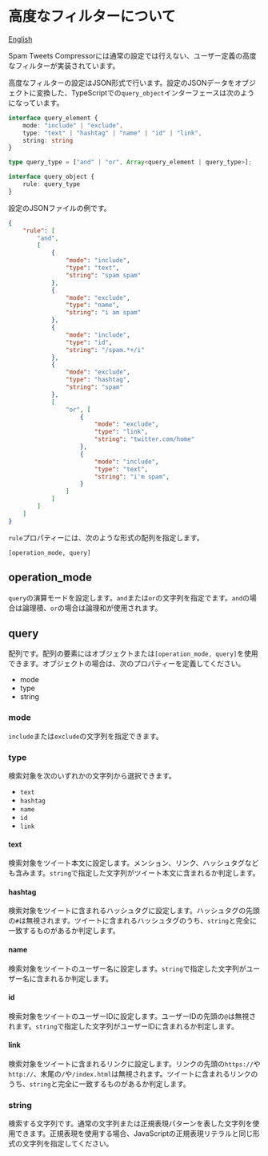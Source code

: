 # 高度なフィルターについて

[English](../en/advanced_spam_detection.md)

Spam Tweets Compressorには通常の設定では行えない、ユーザー定義の高度なフィルターが実装されています。

高度なフィルターの設定はJSON形式で行います。設定のJSONデータをオブジェクトに変換した、TypeScriptでの``query_object``インターフェースは次のようになっています。

```typescript
interface query_element {
    mode: "include" | "exclude",
    type: "text" | "hashtag" | "name" | "id" | "link",
    string: string
}

type query_type = ["and" | "or", Array<query_element | query_type>];

interface query_object {
    rule: query_type
}
```

設定のJSONファイルの例です。

```json
{
    "rule": [
        "and",
        [
            {
                "mode": "include",
                "type": "text",
                "string": "spam spam"
            },
            {
                "mode": "exclude",
                "type": "name",
                "string": "i am spam"
            },
            {
                "mode": "include",
                "type": "id",
                "string": "/spam.*+/i"
            },
            {
                "mode": "exclude",
                "type": "hashtag",
                "string": "spam"
            },
            [
                "or", [
                    {
                        "mode": "exclude",
                        "type": "link",
                        "string": "twitter.com/home"
                    },
                    {
                        "mode": "include",
                        "type": "text",
                        "string": "i'm spam",
                    }
                ]
            ]
        ]
    ]
}
```

``rule``プロパティーには、次のような形式の配列を指定します。

```
[operation_mode, query]
```

## operation_mode

``query``の演算モードを設定します。``and``または``or``の文字列を指定でます。``and``の場合は論理積、``or``の場合は論理和が使用されます。

## query

配列です。配列の要素にはオブジェクトまたは``[operation_mode, query]``を使用できます。オブジェクトの場合は、次のプロパティーを定義してください。

- mode
- type
- string

### mode

``include``または``exclude``の文字列を指定できます。

### type

検索対象を次のいずれかの文字列から選択できます。

- ``text``
- ``hashtag``
- ``name``
- ``id``
- ``link``

#### text

検索対象をツイート本文に設定します。メンション、リンク、ハッシュタグなども含みます。``string``で指定した文字列がツイート本文に含まれるか判定します。

#### hashtag

検索対象をツイートに含まれるハッシュタグに設定します。ハッシュタグの先頭の``#``は無視されます。ツイートに含まれるハッシュタグのうち、``string``と完全に一致するものがあるか判定します。

#### name

検索対象をツイートのユーザー名に設定します。``string``で指定した文字列がユーザー名に含まれるか判定します。

#### id

検索対象をツイートのユーザーIDに設定します。ユーザーIDの先頭の``@``は無視されます。``string``で指定した文字列がユーザーIDに含まれるか判定します。

#### link

検索対象をツイートに含まれるリンクに設定します。リンクの先頭の``https://``や``http://``、末尾の``/``や``/index.html``は無視されます。ツイートに含まれるリンクのうち、``string``と完全に一致するものがあるか判定します。

### string

検索する文字列です。通常の文字列または正規表現パターンを表した文字列を使用できます。正規表現を使用する場合、JavaScriptの正規表現リテラルと同じ形式の文字列を指定してください。
